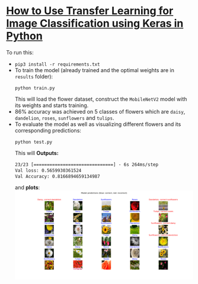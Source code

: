# [How to Use Transfer Learning for Image Classification using Keras in Python]()
To run this:
- `pip3 install -r requirements.txt`
- To train the model (already trained and the optimal weights are in `results` folder):
    ```
    python train.py
    ```
    This will load the flower dataset, construct the `MobileNetV2` model with its weights and starts training.
- 86% accuracy was achieved on 5 classes of flowers which are `daisy`, `dandelion`, `roses`, `sunflowers` and `tulips`.
- To evaluate the model as well as visualizing different flowers and its corresponding predictions:
    ```
    python test.py
    ```
    This will **Outputs:**
    ```
    23/23 [==============================] - 6s 264ms/step
    Val loss: 0.5659930361524
    Val Accuracy: 0.8166894659134987
    ```
    and **plots**:
    ![Predicted Flowers](predicted-flowers.png)
    
